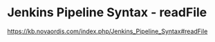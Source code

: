 # Jenkins Pipeline Syntax - readFile

https://kb.novaordis.com/index.php/Jenkins_Pipeline_Syntax#readFile

